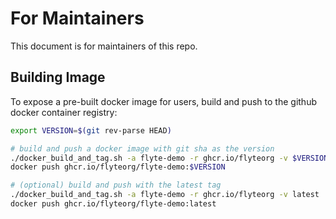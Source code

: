 # For Maintainers

This document is for maintainers of this repo.

## Building Image

To expose a pre-built docker image for users, build and push to the github
docker container registry:

```bash
export VERSION=$(git rev-parse HEAD)

# build and push a docker image with git sha as the version
./docker_build_and_tag.sh -a flyte-demo -r ghcr.io/flyteorg -v $VERSION
docker push ghcr.io/flyteorg/flyte-demo:$VERSION

# (optional) build and push with the latest tag
./docker_build_and_tag.sh -a flyte-demo -r ghcr.io/flyteorg -v latest
docker push ghcr.io/flyteorg/flyte-demo:latest
```
